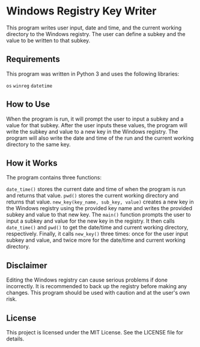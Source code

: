 # Windows Registry Key Writer
This program writes user input, date and time, and the current working directory to the Windows registry. The user can define a subkey and the value to be written to that subkey.

## Requirements
This program was written in Python 3 and uses the following libraries:

`os`
`winreg`
`datetime`

## How to Use
When the program is run, it will prompt the user to input a subkey and a value for that subkey. After the user inputs these values, the program will write the subkey and value to a new key in the Windows registry. The program will also write the date and time of the run and the current working directory to the same key.

## How it Works
The program contains three functions:

`date_time()` stores the current date and time of when the program is run and returns that value.
`pwd()` stores the current working directory and returns that value.
`new_key(key_name, sub_key, value)` creates a new key in the Windows registry using the provided key name and writes the provided subkey and value to that new key.
The `main()` function prompts the user to input a subkey and value for the new key in the registry. It then calls `date_time()` and `pwd()` to get the date/time and current working directory, respectively. Finally, it calls `new_key()` three times: once for the user input subkey and value, and twice more for the date/time and current working directory.

## Disclaimer
Editing the Windows registry can cause serious problems if done incorrectly. It is recommended to back up the registry before making any changes. This program should be used with caution and at the user's own risk.

## License
This project is licensed under the MIT License. See the LICENSE file for details.
